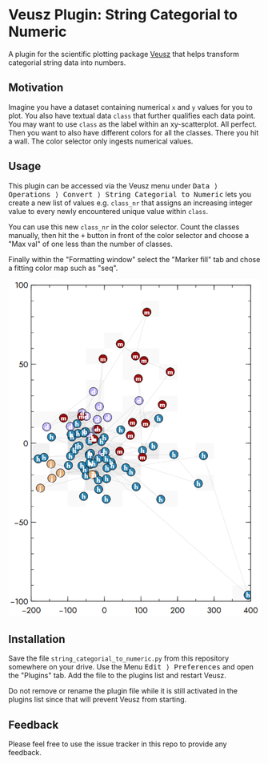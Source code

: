 # Veusz Plugin: String Categorial to Numeric
A plugin for the scientific plotting package [Veusz](https://github.com/veusz/veusz) that helps transform categorial string data into numbers.


## Motivation
Imagine you have a dataset containing numerical `x` and `y` values for you to plot. You also have textual data `class` that further qualifies each data point. You may want to use `class` as the label within an xy-scatterplot. All perfect. Then you want to also have different colors for all the classes. There you hit a wall. The color selector only ingests numerical values.

## Usage
This plugin can be accessed via the Veusz menu under <samp>Data ⟩ Operations ⟩ Convert ⟩ String Categorial to Numeric</samp> lets you create a new list of values e.g. `class_nr` that assigns an increasing integer value to every newly encountered unique value within `class`. 

You can use this new `class_nr` in the color selector. Count the classes manually, then hit the <kbd>+</kbd> button in front of the color selector and choose a "Max val" of one less than the number of classes.

Finally within the "Formatting window" select the "Marker fill" tab and chose a fitting color map such as "seq".

![](veusz_plugin_string_categorial_to_numeric_example.png)

## Installation
Save the file `string_categorial_to_numeric.py` from this repository somewhere on your drive. Use the Menu <samp>Edit ⟩ Preferences</samp> and open the "Plugins" tab. Add the file to the plugins list and restart Veusz.

Do not remove or rename the plugin file while it is still activated in the plugins list since that will prevent Veusz from starting.

## Feedback
Please feel free to use the issue tracker in this repo to provide any feedback.